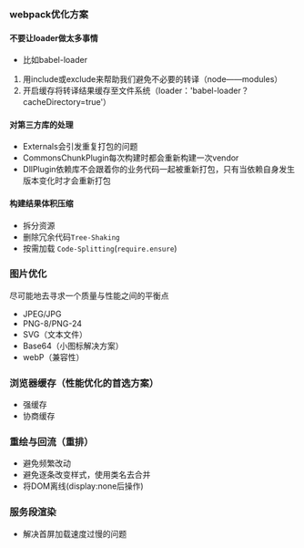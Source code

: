 ### webpack优化方案
#### 不要让loader做太多事情
- 比如babel-loader
1. 用include或exclude来帮助我们避免不必要的转译（node——modules）
2. 开启缓存将转译结果缓存至文件系统（loader：'babel-loader？cacheDirectory=true'）
#### 对第三方库的处理
- Externals会引发重复打包的问题
- CommonsChunkPlugin每次构建时都会重新构建一次vendor
- DllPlugin依赖库不会跟着你的业务代码一起被重新打包，只有当依赖自身发生版本变化时才会重新打包
#### 构建结果体积压缩
- 拆分资源
- 删除冗余代码`Tree-Shaking`
- 按需加载 `Code-Splitting`(`require.ensure`)

### 图片优化
尽可能地去寻求一个质量与性能之间的平衡点
- JPEG/JPG
- PNG-8/PNG-24
- SVG（文本文件）
- Base64（小图标解决方案）
- webP（兼容性）

### 浏览器缓存（性能优化的首选方案）
- 强缓存
- 协商缓存

### 重绘与回流（重排）
- 避免频繁改动
- 避免逐条改变样式，使用类名去合并
- 将DOM离线(display:none后操作)

### 服务段渲染
- 解决首屏加载速度过慢的问题